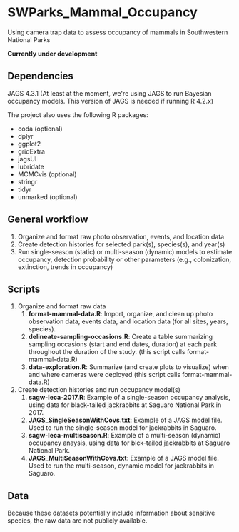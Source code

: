 # SWParks_Mammal_Occupancy
Using camera trap data to assess occupancy of mammals in Southwestern National Parks

**Currently under development**

## Dependencies

JAGS 4.3.1 (At least at the moment, we're using JAGS to run Bayesian occupancy models. This version of JAGS is needed if running R 4.2.x)

The project also uses the following R packages:

+ coda (optional)
+ dplyr
+ ggplot2
+ gridExtra
+ jagsUI
+ lubridate
+ MCMCvis (optional)
+ stringr
+ tidyr
+ unmarked (optional)

## General workflow

1. Organize and format raw photo observation, events, and location data
2. Create detection histories for selected park(s), species(s), and year(s)
3. Run single-season (static) or multi-season (dynamic) models to estimate occupancy, detection probability or other parameters (e.g., colonization, extinction, trends in occupancy)

## Scripts

1. Organize and format raw data
   1. **format-mammal-data.R**: Import, organize, and clean up photo observation data, events data, and location data (for all sites, years, species). 
   2. **delineate-sampling-occasions.R**: Create a table summarizing sampling occasions (start and end dates, duration) at each park throughout the duration of the study. (this script calls format-mammal-data.R)
   3. **data-exploration.R**: Summarize (and create plots to visualize) when and where cameras were deployed (this script calls format-mammal-data.R)
2. Create detection histories and run occupancy model(s)
   1. **sagw-leca-2017.R**: Example of a single-season occupancy analysis, using data for black-tailed jackrabbits at Saguaro National Park in 2017.
   2. **JAGS_SingleSeasonWithCovs.txt**: Example of a JAGS model file. Used to run the single-season model for jackrabbits in Saguaro.
   3. **sagw-leca-multiseason.R**: Example of a multi-season (dynamic) occupancy anaysis, using data for blck-tailed jackrabbits at Saguaro National Park.
   4. **JAGS_MultiSeasonWithCovs.txt**: Example of a JAGS model file. Used to run the multi-season, dynamic model for jackrabbits in Saguaro.

## Data

Because these datasets potentially include information about sensitive species, the raw data are not publicly available.
